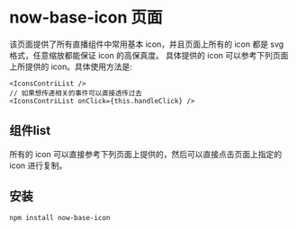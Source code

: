 # now-base-icon 页面

该页面提供了所有直播组件中常用基本 icon，并且页面上所有的 icon 都是 svg 格式，任意缩放都能保证 icon 的高保真度。
具体提供的 icon 可以参考下列页面上所提供的 icon。具体使用方法是:

```
<IconsContriList />
// 如果想传递相关的事件可以直接透传过去
<IconsContriList onClick={this.handleClick} />
```

## 组件list

所有的 icon 可以直接参考下列页面上提供的，然后可以直接点击页面上指定的 icon 进行复制。

## 安装

```
npm install now-base-icon
```



